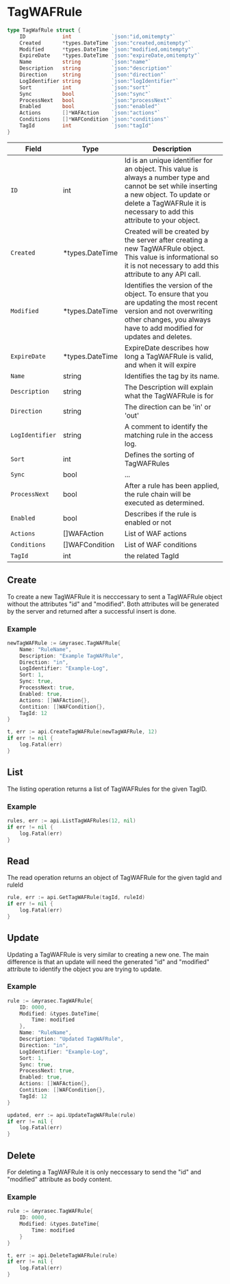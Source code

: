 # TagWAFRule

```go
type TagWafRule struct {
    ID            int             `json:"id,omitempty"`
    Created       *types.DateTime `json:"created,omitempty"`
    Modified      *types.DateTime `json:"modified,omitempty"`
    ExpireDate    *types.DateTime `json:"expireDate,omitempty"`
    Name          string          `json:"name"`
    Description   string          `json:"description"`
    Direction     string          `json:"direction"`
    LogIdentifier string          `json:"logIdentifier"`
    Sort          int             `json:"sort"`
    Sync          bool            `json:"sync"`
    ProcessNext   bool            `json:"processNext"`
    Enabled       bool            `json:"enabled"`
    Actions       []*WAFAction    `json:"actions"`
    Conditions    []*WAFCondition `json:"conditions"`
    TagId         int             `json:"tagId"`
}
```
| Field | Type | Description |
| --- | --- | --- |
| `ID` | int | Id is an unique identifier for an object. This value is always a number type and cannot be set while inserting a new object. To update or delete a TagWAFRule it is necessary to add this attribute to your object. |
| `Created` | *types.DateTime | Created will be created by the server after creating a new TagWAFRule object. This value is informational so it is not necessary to add this attribute to any API call. |
| `Modified` | *types.DateTime | Identifies the version of the object. To ensure that you are updating the most recent version and not overwriting other changes, you always have to add modified for updates and deletes. |
| `ExpireDate` | *types.DateTime | ExpireDate describes how long a TagWAFRule is valid, and when it will expire |
| `Name` | string | Identifies the tag by its name. |
| `Description` | string | The Description will explain what the TagWAFRule is for |
| `Direction` | string | The direction can be 'in' or 'out' |
| `LogIdentifier` | string | A comment to identify the matching rule in the access log. |
| `Sort` | int | Defines the sorting of TagWAFRules |
| `Sync` | bool | ... |
| `ProcessNext` | bool | After a rule has been applied, the rule chain will be executed as determined. |
| `Enabled` | bool | Describes if the rule is enabled or not |
| `Actions` | []WAFAction | List of WAF actions |
| `Conditions` | []WAFCondition | List of WAF conditions |
| `TagId` | int | the related TagId |

## Create
To create a new TagWAFRule it is necccessary to sent a TagWAFRule object without the attributes "id" and "modified". Both attributes will be generated by the server and returned after a successful insert is done.

### Example
```go
newTagWAFRule := &myrasec.TagWAFRule{
    Name: "RuleName",
    Description: "Example TagWAFRule",
    Direction: "in",
    LogIdentifier: "Example-Log",
    Sort: 1,
    Sync: true,
    ProcessNext: true,
    Enabled: true,
    Actions: []WAFAction{},
    Contition: []WAFCondition{},
    TagId: 12
}

t, err := api.CreateTagWAFRule(newTagWAFRule, 12)
if err != nil {
    log.Fatal(err)
}
```

## List
The listing operation returns a list of TagWAFRules for the given TagID.

### Example
```go
rules, err := api.ListTagWAFRules(12, nil)
if err != nil {
    log.Fatal(err)
}
```

## Read
The read operation returns an object of TagWAFRule for the given tagId and ruleId
```go
rule, err := api.GetTagWAFRule(tagId, ruleId)
if err != nil {
    log.Fatal(err)
}
```

## Update
Updating a TagWAFRule is very similar to creating a new one. The main difference is that an update will need the generated "id" and "modified" attribute to identify the object you are trying to update.

### Example
```go
rule := &myrasec.TagWAFRule{
    ID: 0000,
    Modified: &types.DateTime{
        Time: modified
    },
    Name: "RuleName",
    Description: "Updated TagWAFRule",
    Direction: "in",
    LogIdentifier: "Example-Log",
    Sort: 1,
    Sync: true,
    ProcessNext: true,
    Enabled: true,
    Actions: []WAFAction{},
    Contition: []WAFCondition{},
    TagId: 12
}

updated, err := api.UpdateTagWAFRule(rule)
if err != nil {
    log.Fatal(err)
}
```

## Delete
For deleting a TagWAFRule it is only neccessary to send the "id" and "modified" attribute as body content.

### Example
```go
rule := &myrasec.TagWAFRule{
    ID: 0000,
    Modified: &types.DateTime{
        Time: modified
    }
}

t, err := api.DeleteTagWAFRule(rule)
if err != nil {
    log.Fatal(err)
}
```
